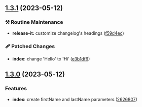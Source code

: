 

## [1.3.1](https://github.com/oluwatobiss/changelog-auto-gen-project2/compare/1.3.0...1.3.1) (2023-05-12)


### ⚒️ Routine Maintenance

* **release-it:** customize changelog's headings ([f59d4ec](https://github.com/oluwatobiss/changelog-auto-gen-project2/commit/f59d4ec3baee5ba87da0f08b06bab15ec8cd5f3a))


### 🩹 Patched Changes

* **index:** change 'Hello' to 'Hi' ([e3b1df6](https://github.com/oluwatobiss/changelog-auto-gen-project2/commit/e3b1df65ac771447bd05af6702a2bc2f71881b62))

## [1.3.0](https://github.com/oluwatobiss/changelog-auto-gen-project2/compare/1.2.1...1.3.0) (2023-05-12)


### Features

* **index:** create firstName and lastName parameters ([2626807](https://github.com/oluwatobiss/changelog-auto-gen-project2/commit/2626807d78985ab091c1605c963eaac12c25fe26))